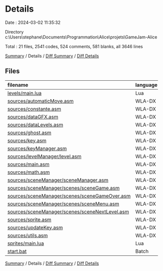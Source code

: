# Details

Date : 2024-03-02 11:35:32

Directory c:\\Users\\stephane\\Documents\\Programmation\\Alice\\projets\\GameJam-Alice

Total : 21 files,  2541 codes, 524 comments, 581 blanks, all 3646 lines

[Summary](results.md) / Details / [Diff Summary](diff.md) / [Diff Details](diff-details.md)

## Files
| filename | language | code | comment | blank | total |
| :--- | :--- | ---: | ---: | ---: | ---: |
| [levels/main.lua](/levels/main.lua) | Lua | 443 | 233 | 107 | 783 |
| [sources/automaticMove.asm](/sources/automaticMove.asm) | WLA-DX | 62 | 5 | 18 | 85 |
| [sources/constante.asm](/sources/constante.asm) | WLA-DX | 24 | 1 | 1 | 26 |
| [sources/dataGFX.asm](/sources/dataGFX.asm) | WLA-DX | 18 | 0 | 2 | 20 |
| [sources/dataLevels.asm](/sources/dataLevels.asm) | WLA-DX | 4 | 0 | 2 | 6 |
| [sources/ghost.asm](/sources/ghost.asm) | WLA-DX | 352 | 26 | 78 | 456 |
| [sources/key.asm](/sources/key.asm) | WLA-DX | 94 | 14 | 16 | 124 |
| [sources/keyManager.asm](/sources/keyManager.asm) | WLA-DX | 118 | 29 | 29 | 176 |
| [sources/levelManager/level.asm](/sources/levelManager/level.asm) | WLA-DX | 288 | 25 | 71 | 384 |
| [sources/main.asm](/sources/main.asm) | WLA-DX | 227 | 19 | 57 | 303 |
| [sources/math.asm](/sources/math.asm) | WLA-DX | 12 | 3 | 3 | 18 |
| [sources/sceneManager/sceneManager.asm](/sources/sceneManager/sceneManager.asm) | WLA-DX | 30 | 5 | 10 | 45 |
| [sources/sceneManager/scenes/sceneGame.asm](/sources/sceneManager/scenes/sceneGame.asm) | WLA-DX | 333 | 29 | 55 | 417 |
| [sources/sceneManager/scenes/sceneGameOver.asm](/sources/sceneManager/scenes/sceneGameOver.asm) | WLA-DX | 29 | 7 | 7 | 43 |
| [sources/sceneManager/scenes/sceneMenu.asm](/sources/sceneManager/scenes/sceneMenu.asm) | WLA-DX | 17 | 3 | 3 | 23 |
| [sources/sceneManager/scenes/sceneNextLevel.asm](/sources/sceneManager/scenes/sceneNextLevel.asm) | WLA-DX | 29 | 4 | 6 | 39 |
| [sources/sprite.asm](/sources/sprite.asm) | WLA-DX | 157 | 81 | 41 | 279 |
| [sources/updateKey.asm](/sources/updateKey.asm) | WLA-DX | 135 | 8 | 30 | 173 |
| [sources/utils.asm](/sources/utils.asm) | WLA-DX | 47 | 19 | 22 | 88 |
| [sprites/main.lua](/sprites/main.lua) | Lua | 121 | 12 | 22 | 155 |
| [start.bat](/start.bat) | Batch | 1 | 1 | 1 | 3 |

[Summary](results.md) / Details / [Diff Summary](diff.md) / [Diff Details](diff-details.md)